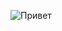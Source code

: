 ![Привет](https://avatars.mds.yandex.net/get-zen_doc/3532529/pub_601f9296d96a1a50b854a8aa_601f92f4f2a56f0eaad396d5/scale_1200)
